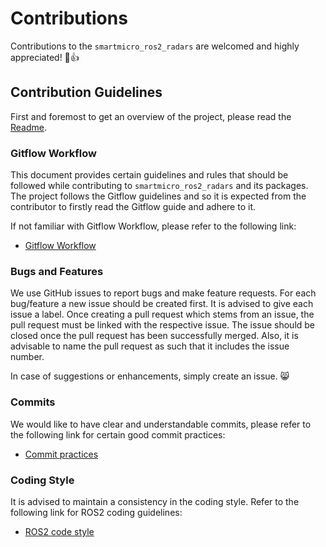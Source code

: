 # Contributions

Contributions to the `smartmicro_ros2_radars` are welcomed and highly
appreciated! :tada::+1:


## Contribution Guidelines

First and foremost to get an overview of the project, please read the
[Readme](Readme.md).

### Gitflow Workflow

This document provides certain guidelines and rules that should be
followed while contributing to `smartmicro_ros2_radars` and its
packages. The project follows the Gitflow guidelines and so it is
expected from the contributor to firstly read the Gitflow guide and
adhere to it.

If not familiar with Gitflow Workflow, please refer to the following
link:
- [Gitflow Workflow](https://www.atlassian.com/git/tutorials/comparing-workflows/gitflow-workflow)

### Bugs and Features

We use GitHub issues to report bugs and make feature requests. For
each bug/feature a new issue should be created first. It is advised to
give each issue a label. Once creating a pull request which stems from
an issue, the pull request must be linked with the respective issue.
The issue should be closed once the pull request has been successfully
merged. Also, it is advisable to name the pull request as such that it
includes the issue number.

In case of suggestions or enhancements, simply create an issue.
:smile_cat:

### Commits

We would like to have clear and understandable commits, please refer to
the following link for certain good commit practices:
- [Commit practices](https://chris.beams.io/posts/git-commit/)

### Coding Style

It is advised to maintain a consistency in the coding style. Refer to
the following link for ROS2 coding guidelines:
- [ROS2 code style](https://docs.ros.org/en/foxy/Contributing/Code-Style-Language-Versions.html)
